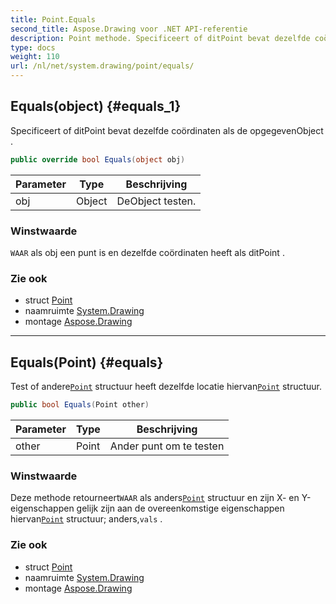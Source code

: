 ```yaml
---
title: Point.Equals
second_title: Aspose.Drawing voor .NET API-referentie
description: Point methode. Specificeert of ditPoint bevat dezelfde coördinaten als de opgegevenObject .
type: docs
weight: 110
url: /nl/net/system.drawing/point/equals/
---
```

## Equals(object) {#equals_1}

Specificeert of ditPoint bevat dezelfde coördinaten als de opgegevenObject .

```csharp
public override bool Equals(object obj)
```

| Parameter | Type | Beschrijving |
| --- | --- | --- |
| obj | Object | DeObject testen. |

### Winstwaarde

`WAAR` als obj een punt is en dezelfde coördinaten heeft als ditPoint .

### Zie ook

* struct [Point](../)
* naamruimte [System.Drawing](../../point/)
* montage [Aspose.Drawing](../../../)

---

## Equals(Point) {#equals}

Test of andere[`Point`](../) structuur heeft dezelfde locatie hiervan[`Point`](../) structuur.

```csharp
public bool Equals(Point other)
```

| Parameter | Type | Beschrijving |
| --- | --- | --- |
| other | Point | Ander punt om te testen |

### Winstwaarde

Deze methode retourneert`WAAR` als anders[`Point`](../) structuur en zijn X- en Y-eigenschappen gelijk zijn aan de overeenkomstige eigenschappen hiervan[`Point`](../) structuur; anders,`vals` .

### Zie ook

* struct [Point](../)
* naamruimte [System.Drawing](../../point/)
* montage [Aspose.Drawing](../../../)


